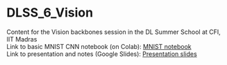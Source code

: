 # DLSS_6_Vision
Content for the Vision backbones session in the DL Summer School at CFI, IIT Madras <br>
Link to basic MNIST CNN notebook (on Colab): [MNIST notebook](https://colab.research.google.com/drive/1qnyPEp4ih5DyCMGfwrk4wF6p0U82Gsq6?authuser=1#scrollTo=s6Z3bLATlVF) <br>
Link to presentation and notes (Google Slides): [Presentation slides](https://docs.google.com/presentation/d/19E5CO4V_WB8SFr7eRr-uxDJV2tz9shV88vrkRB-sWnc/edit?usp=sharing) <br>
